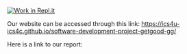 [![Work in Repl.it](https://classroom.github.com/assets/work-in-replit-14baed9a392b3a25080506f3b7b6d57f295ec2978f6f33ec97e36a161684cbe9.svg)](https://classroom.github.com/online_ide?assignment_repo_id=368945&assignment_repo_type=GroupAssignmentRepo)

Our website can be accessed through this link: https://ics4u-ics4c.github.io/software-development-project-getgood-gg/

Here is a link to our report: